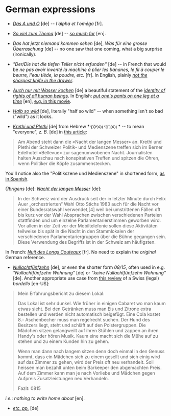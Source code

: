German expressions
===

* *[Das A und O](https://de.wiktionary.org/wiki/das_A_und_O)* [de] -- *l'alpha et l'oméga* [fr].

* *[So viel zum Thema](https://context.reverso.net/translation/german-english/So+viel+zum+Thema)* [de] -- *[so much for](https://en.wiktionary.org/wiki/so_much_for)* [en].

* *Das hat jetzt niemand kommen sehen* [de], *Was für eine grosse Überraschung* [de] -- no one saw that one coming, what a big surprise (ironically).

* *"Der/Die hat die tiefen Teller nicht erfunden"* [de] -- in French that would be *ne pas avoir inventé la machine à plier les bananes, le fil à couper le beurre, l'eau tiède, la poudre, etc.* [fr]. In English, plainly *[not the sharpest knife in the drawer](https://en.wiktionary.org/wiki/not_the_sharpest_knife_in_the_drawer)*.

* *[Auch nur mit Wasser kochen](https://en.wiktionary.org/wiki/auch_nur_mit_Wasser_kochen)* [de] a beautiful statement of the *[identity of rights of all human beings](http://laissez-faire.ch/en/articles/the-impossibility-of-a-non-libertarian-philosophy-of-law/)*. In English: *[put one's pants on one leg at a time](https://en.wiktionary.org/wiki/put_one%27s_pants_on_one_leg_at_a_time)* [en], [e.g. in this movie](https://getyarn.io/yarn-clip/ca4f5e6d-bfd1-4024-a20d-c04a52bcb2cc).

* *[Halb so wild](https://www.dict.cc/german-english/Halb+so+wild.html)* [de], literally "half so wild" -- when something isn't so bad ("wild") as it looks.

* *[Krethi und Plethi](https://de.wiktionary.org/wiki/Krethi_und_Plethi)* [de] from Hebrew *וְהַכְּרֵתִ֖י וְהַפְּלֵתִ֑י‎ * -- to mean "everyone", *z. B.* [de] in [this article](https://www.nau.ch/politik/bundeshaus/bundesratswahlen-das-neuste-im-liveticker-65626407):

> Am Abend steht dann die «Nacht der langen Messer» an. Krethi und Plethi der Schweizer Politik- und Medienszene treffen sich im Berner Edelhotel «Bellevue» zur sagenumwobenen Nacht. Journalisten halten Ausschau nach konspirativen Treffen und spitzen die Ohren, wenn Politiker die Köpfe zusammenstecken.

You'll notice also the "Politikszene und Medienszene" in shortened form, [as in Spanish](spanish-abbreviations).

*Übrigens* [de]: *[Nacht der langen Messer](https://de.wikipedia.org/wiki/Nacht_der_langen_Messer)* [de]:

> In der Schweiz wird der Ausdruck seit der in letzter Minute durch Felix Auer „orchestrierten“ Wahl Otto Stichs 1983 auch für die Nacht vor einer Bundesratswahl verwendet,[4] weil bei umstrittenen Fällen oft bis kurz vor der Wahl Absprachen zwischen verschiedenen Parteien stattfinden und um einzelne Parlamentarierstimmen geworben wird. Vor allem in der Zeit vor der Mobiltelefonie sollen diese Aktivitäten teilweise bis spät in die Nacht in den Stammlokalen der verschiedenen Parlamentariergruppen über die Bühne gegangen sein. Diese Verwendung des Begriffs ist in der Schweiz am häufigsten.

In French: *[Nuit des Longs Couteaux](https://fr.wikipedia.org/wiki/Nuit_des_Longs_Couteaux_(Suisse))* [fr]. No need to explain the *original* German reference.

* *[Nullachtfünfzehn](https://de.wikipedia.org/wiki/08/15_(Redewendung))* [de], or even the shorter form *08/15*, often used in e.g.  *"Nullachtfünfzehn Wohnung"* [de] or *"keine Nullachtfünfzehn Wohnung"* [de]. Another appropriate use case from [this review](https://www.redlightboard.com/posting.php?p=1690) of a Swiss (legal) *bordello* [en-US]:

> Mein Erfahrungsbericht zu diesem Lokal:
>
>
> Das Lokal ist sehr dunkel. Wie früher in einigen Cabaret wo man kaum etwas sieht. Bei den Getränken muss man Eis und Zitrone extra bestellen und werden nicht automatisch beigefügt. Eine Cola kostet 8.- Aschenbecher muss man regelrecht suchen. Der Hund des Besitzers liegt, steht und schläft auf den Polstergruppen. Die Mädchen sitzen gelangweilt auf ihren Stühlen und zappen an ihren Handy's oder hören Musik. Kaum eine macht sich die Mühe auf zu stehen und zu einem Kunden hin zu gehen.
>
>
> Wenn man dann nach langem sitzen denn doch einmal in den Genuss kommt, dass ein Mädchen sich zu einem gesellt und sich einig wird auf das Zimmer zu gehen, wird der Preis oft neu verhandelt. Soll heissen man bezahlt unten beim Barkeeper den abgemachten Preis. Auf dem Zimmer kann man je nach Vorliebe und Mädchen gegen Aufpreis Zusatzleistungen neu Verhandeln.
>
>
> Fazit: 0815

*i.e.*: *nothing to write home about* [en].

* *[etc. pp.](https://en.wiktionary.org/wiki/etc._pp.)* [de]
